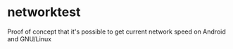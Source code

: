networktest
===========

Proof of concept that it's possible to get current network speed on Android and GNU/Linux

